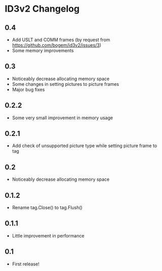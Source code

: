 # ID3v2 Changelog

## 0.4
* Add USLT and COMM frames (by request from https://github.com/bogem/id3v2/issues/3)
* Some memory improvements

## 0.3
* Noticeably decrease allocating memory space
* Some changes in setting pictures to picture frames
* Major bug fixes

## 0.2.2
* Some very small improvement in memory usage

## 0.2.1
* Add check of unsupported picture type while setting picture frame to tag

## 0.2
* Noticeably decrease allocating memory space

## 0.1.2
* Rename tag.Close() to tag.Flush()

## 0.1.1
* Little improvement in performance

## 0.1
* First release!

